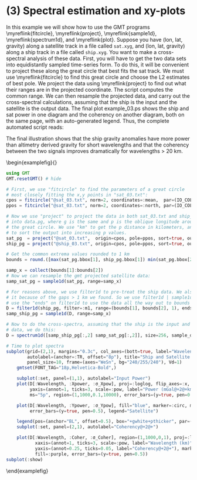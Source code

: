 # (3) Spectral estimation and xy-plots

In this example we will show how to use the GMT programs \myreflink{fitcircle}, \myreflink{project},
\myreflink{sample1d}, \myreflink{spectrum1d}, and \myreflink{plot}. Suppose you have (lon, lat, gravity)
along a satellite track in a file called ``sat.xyg``, and (lon, lat, gravity) along a ship track in a
file called ``ship.xyg``. You want to make a cross-spectral analysis of these data. First, you will
have to get the two data sets into equidistantly sampled time-series form. To do this, it will be
convenient to project these along the great circle that best fits the sat track. We must use
\myreflink{fitcircle} to find this great circle and choose the L2 estimates of best pole. We project
the data using \myreflink{project} to find out what their ranges are in the projected coordinate.
The script computes the common range. We can then resample the projected data, and carry out the
cross-spectral calculations, assuming that the ship is the input and the satellite is the output data.
The final plot example_03.ps shows the ship and sat power in one diagram and the coherency on another
diagram, both on the same page, with an auto-generated legend. Thus, the complete automated script reads:

The final illustration shows that the ship gravity anomalies have more power than altimetry derived gravity
for short wavelengths and that the coherency between the two signals improves dramatically for wavelengths > 20 km.

\begin{examplefig}{}
```julia
using GMT
GMT.resetGMT() # hide

# First, we use "fitcircle" to find the parameters of a great circle
# most closely fitting the x,y points in "sat_03.txt":
cpos = fitcircle("@sat_03.txt", norm=2, coordinates=:mean,  par=(IO_COL_SEPARATOR="/",))
ppos = fitcircle("@sat_03.txt", norm=2, coordinates=:north, par=(IO_COL_SEPARATOR="/",))

# Now we use "project" to project the data in both sat_03.txt and ship_03.txt
# into data.pg, where g is the same and p is the oblique longitude around
# the great circle. We use "km" to get the p distance in kilometers, and "sort"
# to sort the output into increasing p values.
sat_pg  = project("@sat_03.txt",  origin=cpos, pole=ppos, sort=true, outvars=:pz, km=true)
ship_pg = project("@ship_03.txt", origin=cpos, pole=ppos, sort=true, outvars=:pz, km=true)

# Get the common extrema values rounded to 1 km
bounds = round.([max(sat_pg.bbox[1], ship_pg.bbox[1]) min(sat_pg.bbox[2], ship_pg.bbox[2])], digits=0)

samp_x = collect(bounds[1]:bounds[2])
# Now we can resample the gmt projected satellite data:
samp_sat_pg = sample1d(sat_pg, range=samp_x)

# For reasons above, we use filter1d to pre-treat the ship data. We also need to sample
# it because of the gaps > 1 km we found. So we use filter1d | sample1d. We also
# use the "ends" on filter1d to use the data all the way out to bounds :
D = filter1d(ship_pg, filter=:m1, range=(bounds[1], bounds[2], 1), ends=true)
samp_ship_pg = sample1d(D, range=samp_x)

# Now to do the cross-spectra, assuming that the ship is the input and the sat is the output
# data, we do this:
D = spectrum1d([samp_ship_pg[:,2] samp_sat_pg[:,2]], size=256, sample_dist=1, wavelength=true, outputs=(:xpower, :ypower, :coherence))

# Time to plot spectra
subplot(grid=(2,1), margins="0.3c", col_axes=(bott=true, label="Wavelength (km)"),
        autolabel=(anchor=:TR, offset="8p"), title="Ship and Satellite Gravity",
        panel_size=10, frame=(axes="WeSn", bg="240/255/240"), Vd=1)
	gmtset(FONT_TAG="18p,Helvetica-Bold",)

	subplot(:set, panel=(1,1), autolabel="Input Power")
	plot(D[:Wavelength, :Xpower, :σ_Xpow], proj=:loglog, flip_axes=:x, xaxis=(annot=1, ticks=3, scale=:pow),
         yaxis=(annot=1, ticks=3, scale=:pow, label="Power (mGal@+2@+km)"), fill="red", marker=:Triangle,
         ms="5p", region=(1,1000,0.1,10000), error_bars=(y=true, pen=0.5), legend="Ship")

	plot(D[:Wavelength, :Ypower, :σ_Ypow], fill="blue", marker=:circ, ms="5p",
         error_bars=(y=true, pen=0.5), legend="Satellite")

	legend(pos=(anchor="BL", offset=0.5), box="+gwhite+pthicker", par=(FONT_ANNOT_PRIMARY="14p,Helvetica-Bold",))
	subplot(:set, panel=(2,1), autolabel="Coherency@+2@+")

	plot(D[:Wavelength, :Coher, :σ_Coher], region=(1,1000,0,1), proj=:logx, flip_axes=:x,
           xaxis=(annot=1, ticks=3, scale=:pow, label="Wavelength (km)"),
           yaxis=(annot=0.25, ticks=0.05, label="Coherency@+2@+"), marker=:circ, ms="5p",
           fill=:purple, error_bars=(y=true, pen=0.5))
subplot(:show)
```
\end{examplefig}
